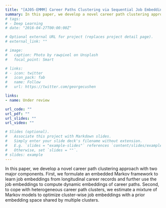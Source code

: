 ```yaml
---
title: "[AJ05-EMMM] Career Paths Clustering via Sequential Job Embedding and Mixture Markov Models"
summary: In this paper, we develop a novel career path clustering approach with two major components. First, we formulate an embedded Markov framework to learn job embeddings from longitudinal career records and further use the job embeddings to compute dynamic embeddings of career paths. Second, to cope with heterogeneous career path clusters, we estimate a mixture of Markov models to optimize cluster-wise job embeddings with a prior embedding space shared by multiple clusters.
# tags:
# - Deep Learning
# date: "2016-04-27T00:00:00Z"

# Optional external URL for project (replaces project detail page).
# external_link: ""

# image:
#   caption: Photo by rawpixel on Unsplash
#   focal_point: Smart

# links:
# - icon: twitter
#   icon_pack: fab
#   name: Follow
#   url: https://twitter.com/georgecushen

links:
- name: Under review

url_code: ""
url_pdf: ""
url_slides: ""
url_video: ""

# Slides (optional).
#   Associate this project with Markdown slides.
#   Simply enter your slide deck's filename without extension.
#   E.g. `slides = "example-slides"` references `content/slides/example-slides.md`.
#   Otherwise, set `slides = ""`.
# slides: example
---
```


In this paper, we develop a novel career path clustering approach with two major components. First, we formulate an embedded Markov framework to learn job embeddings from longitudinal career records and further use the job embeddings to compute dynamic embeddings of career paths. Second, to cope with heterogeneous career path clusters, we estimate a mixture of Markov models to optimize cluster-wise job embeddings with a prior embedding space shared by multiple clusters.